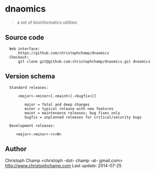 # dnaomics
> a set of bioinformatics utilities


## Source code

      Web interface:
          https://github.com/christophchamp/dnaomics
      Checkout:
          git clone git@github.com:christophchamp/dnaomics.git dnaomics

## Version schema

      Standard releases:

          <major>.<minor>[.<maint>[.<bugfix>]]

             major = fatal and deep changes
             minor = typical release with new features
             maint = maintenance releases; bug fixes only
             bugfix = unplanned releases for critical/security bugs

      Development releases:

         <major>.<minor>-rc<N>

## Author

Christoph Champ <christoph -dot- champ -at- gmail.com>
http://www.christophchamp.com
Last update: 2014-07-25
